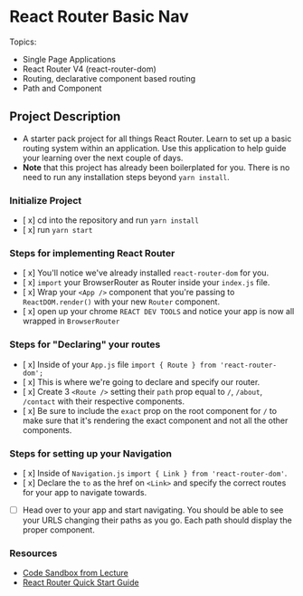 # React Router Basic Nav

Topics:

* Single Page Applications
* React Router V4 (react-router-dom)
* Routing, declarative component based routing
* Path and Component

## Project Description

* A starter pack project for all things React Router. Learn to set up a basic routing system within an application. Use this application to help guide your learning over the next couple of days.
* **Note** that this project has already been boilerplated for you. There is no need to run any installation steps beyond `yarn install`.

### Initialize Project

- [ x] cd into the repository and run `yarn install`
- [ x] run `yarn start`

### Steps for implementing React Router

- [ x] You'll notice we've already installed `react-router-dom` for you.
- [ x] `import` your BrowserRouter as Router inside your `index.js` file.
- [ x] Wrap your `<App />` component that you're passing to `ReactDOM.render()` with your new `Router` component.
- [ x] open up your chrome `REACT DEV TOOLS` and notice your app is now all wrapped in `BrowserRouter`


### Steps for "Declaring" your routes

- [ x] Inside of your `App.js` file `import { Route } from 'react-router-dom';`
- [ x] This is where we're going to declare and specify our router.
- [ x] Create 3 `<Route />` setting their `path` prop equal to `/`, `/about`, `/contact` with their respective components.
- [ x] Be sure to include the `exact` prop on the root component for `/` to make sure that it's rendering the exact component and not all the other components.

### Steps for setting up your Navigation

- [ x] Inside of `Navigation.js` `import { Link } from 'react-router-dom'`.
- [ x] Declare the `to` as the href on `<Link>` and specify the correct routes for your app to navigate towards.
- [ ] Head over to your app and start navigating. You should be able to see your URLS changing their paths as you go. Each path should display the proper component. 

### Resources

* [Code Sandbox from Lecture](https://codesandbox.io/s/n58oqgwmP)
* [React Router Quick Start Guide](https://reacttraining.com/react-router/web/guides/quick-start)
